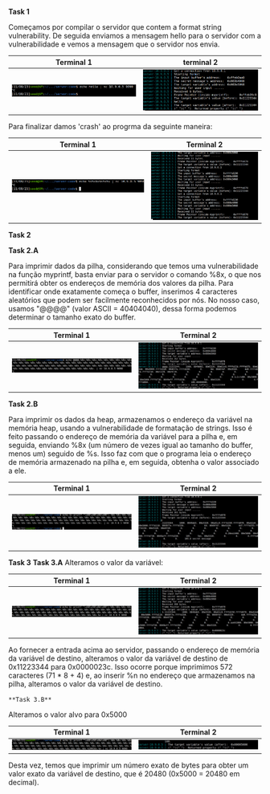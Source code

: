 **Task 1**

Começamos por compilar o servidor que contem a format string vulnerability. De seguida enviamos a mensagem hello para o servidor com a vulnerabilidade e vemos a mensagem que o servidor nos envia.

| Terminal 1  | terminal 2 |
| ------ | ------ |
|    ![Alt text](img/task1lab7.png)    | ![Alt text](lab7(1).png)


Para finalizar damos 'crash' ao progrma da seguinte maneira:


| Terminal 1  | Terminal 2 |
| ------ | ------ |
|   ![Alt text](task1(2)lab7.png)     |    ![Alt text](lab7(2).png)    |

**Task 2**

 **Task 2.A**

Para imprimir dados da pilha, considerando que temos uma vulnerabilidade na função myprintf, basta enviar para o servidor o comando %8x, o que nos permitirá obter os endereços de memória dos valores da pilha. Para identificar onde exatamente começa o buffer, inserimos 4 caracteres aleatórios que podem ser facilmente reconhecidos por nós. No nosso caso, usamos "@@@@" (valor ASCII = 40404040), dessa forma podemos determinar o tamanho exato do buffer.


| Terminal 1  | Terminal 2 |
| ------ | ------ |
|   ![Alt text](img/task2lab7.png)     |    ![Alt text](img/lab7(3).png)    |

 **Task 2.B**

 Para imprimir os dados da heap, armazenamos o endereço da variável na memória heap, usando a vulnerabilidade de formatação de strings. Isso é feito passando o endereço de memória da variável para a pilha e, em seguida, enviando %8x (um número de vezes igual ao tamanho do buffer, menos um) seguido de %s. Isso faz com que o programa leia o endereço de memória armazenado na pilha e, em seguida, obtenha o valor associado a ele.

 | Terminal 1  | Terminal 2 |
| ------ | ------ |
|   ![Alt text](img/task2alab7.png)     |    ![Alt text](img/lab7(4).png)    |


**Task 3**
    **Task 3.A**
Alteramos o valor da variável:

 | Terminal 1  | Terminal 2 |
| ------ | ------ |
|   ![Alt text](img/lab73a.png)     |    ![Alt text](img/lab7(5).png)    |

Ao fornecer a entrada acima ao servidor, passando o endereço de memória da variável de destino, alteramos o valor da variável de destino de 0x11223344 para 0x0000023c. Isso ocorre porque imprimimos 572 caracteres (71 * 8 + 4) e, ao inserir %n no endereço que armazenamos na pilha, alteramos o valor da variável de destino.

    **Task 3.B**

Alteramos o valor alvo para 0x5000

| Terminal 1  | Terminal 2 |
| ------ | ------ |
|   ![Alt text](img/lab73B.png)     |    ![Alt text](img/lab7(6).png)    |

Desta vez, temos que imprimir um número exato de bytes para obter um valor exato da variável de destino, que é 20480 (0x5000 = 20480 em decimal).



